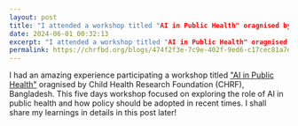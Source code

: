 ```yaml
---
layout: post
title: "I attended a workshop titled "AI in Public Health" oragnised by CHRF, Bangladesh"
date: 2024-06-01 00:32:13
excerpt: "I attended a workshop titled "AI in Public Health" oragnised by CHRF, Bangladesh"
permalink: https://chrfbd.org/blogs/474f2f3e-7c9e-402f-9ed6-c17cec81a7d9
---
```


I had an amazing experience participating a workshop titled <a href="https://chrfbd.org/blogs/474f2f3e-7c9e-402f-9ed6-c17cec81a7d9">"AI in Public Health"</a> oragnised by Child Health Research Foundation (CHRF), Bangladesh. This five days workshop focused on exploring the role of AI in public health and how policy should be adopted in recent times. I shall share my learnings in details in this post later!
